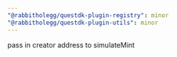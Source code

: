```yaml
---
"@rabbitholegg/questdk-plugin-registry": minor
"@rabbitholegg/questdk-plugin-utils": minor
---
```


pass in creator address to simulateMint
